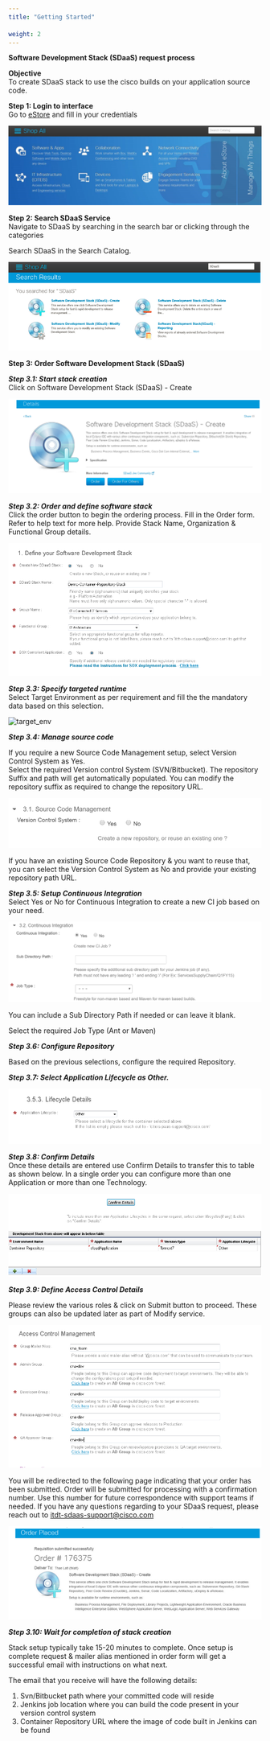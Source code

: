```yaml
---
title: "Getting Started"

weight: 2
---
```



**Software Development Stack (SDaaS) request process**

**Objective**  
To create SDaaS stack to use the cisco builds on your application source code.

**Step 1: Login to interface**  
Go to  [eStore](http://estore.cisco.com/)  and fill in your credentials

![estore](images/estore.png)

**Step 2: Search SDaaS Service**  
Navigate to SDaaS by searching in the search bar or clicking through the categories

Search SDaaS in the Search Catalog.

![sdaas_opt](images/sdaas_opt.png)

**Step 3: Order Software Development Stack (SDaaS)**

_**Step 3.1: Start stack creation**_  
Click on Software Development Stack (SDaaS) - Create

![sdaas_create](images/sdaas_create.png)

_**Step 3.2: Order and define software stack**_  
Click the order button to begin the ordering process. Fill in the Order form. Refer to help text for more help. Provide Stack Name, Organization & Functional Group details.

![sdaas_define](images/sdaas_define.png)

_**Step 3.3: Specify targeted runtime**_  
Select Target Environment as per requirement and fill the the mandatory data based on this selection.

![target_env](images/target_env)

_**Step 3.4: Manage source code**_

If you require a new Source Code Management setup, select Version Control System as Yes.  
Select the required Version control System (SVN/Bitbucket). The repository Suffix and path will get automatically populated. You can modify the repository suffix as required to change the repository URL.

![Scm](images/scm.png)

If you have an existing Source Code Repository & you want to reuse that, you can select the Version Control System as No and provide your existing repository path URL.

_**Step 3.5: Setup Continuous Integration**_  
Select Yes or No for Continuous Integration to create a new CI job based on your need.

![sdaas_ci](images/sdaas_ci.png)

You can include a Sub Directory Path if needed or can leave it blank.

Select the required Job Type (Ant or Maven)

_**Step 3.6: Configure Repository**_

Based on the previous selections, configure the required Repository.

_**Step 3.7: Select Application Lifecycle as Other.**_

![sdaas_lifecycle](images/sdaas_lifecycle.png)

_**Step 3.8: Confirm Details**_  
Once these details are entered use Confirm Details to transfer this to table as shown below. In a single order you can configure more than one Application or more than one Technology.

![confirm](images/confirm.png)

_**Step 3.9: Define Access Control Details**_

Please review the various roles & click on Submit button to proceed. These groups can also be updated later as part of Modify service.

![acm](images/acm.png)

You will be redirected to the following page indicating that your order has been submitted. Order will be submitted for processing with a confirmation number. Use this number for future correspondence with support teams if needed. If you have any questions regarding to your SDaaS request, please reach out to  [itdt-sdaas-support@cisco.com](mailto:itdt-sdaas-support@cisco.com)

![success](images/success.png)

_**Step 3.10: Wait for completion of stack creation**_

Stack setup typically take 15-20 minutes to complete. Once setup is complete request & mailer alias mentioned in order form will get a successful email with instructions on what next.

The email that you receive will have the following details:

1.  Svn/Bitbucket path where your committed code will reside
2.  Jenkins job location where you can build the code present in your version control system
3.  Container Repository URL where the image of code built in Jenkins can be found





